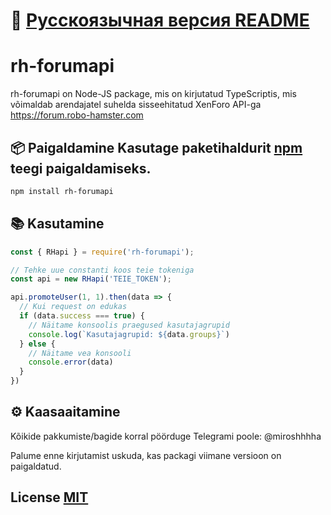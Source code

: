 # 🔗 [Русскоязычная версия README](https://github.com/miroshhhhha/rh-forumapi/blob/main/README.ru.md)
# rh-forumapi 

rh-forumapi on Node-JS package, mis on kirjutatud TypeScriptis, mis võimaldab arendajatel suhelda sisseehitatud XenForo API-ga https://forum.robo-hamster.com 

## 📦 Paigaldamine Kasutage paketihaldurit [npm](https://www.npmjs.com) teegi paigaldamiseks.

```bash
npm install rh-forumapi
```

## 📚 Kasutamine

```javascript
const { RHapi } = require('rh-forumapi');

// Tehke uue constanti koos teie tokeniga
const api = new RHapi('TEIE_TOKEN');

api.promoteUser(1, 1).then(data => {
  // Kui request on edukas
  if (data.success === true) { 
    // Näitame konsoolis praegused kasutajagrupid
    console.log(`Kasutajagrupid: ${data.groups}`)
  } else {
    // Näitame vea konsooli
    console.error(data)
  }
})
```

## ⚙️ Kaasaaitamine

Kõikide pakkumiste/bagide korral pöörduge Telegrami poole: @miroshhhha

Palume enne kirjutamist uskuda, kas packagi viimane versioon on paigaldatud.

## License [MIT](https://github.com/miroshhhhha/rh-forumapi/blob/main/LICENSE.md)
